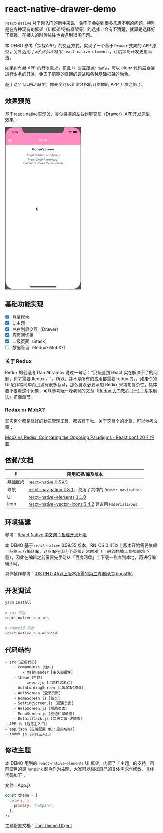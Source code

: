 # react-native-drawer-demo

`react-native` 对于刚入门的新手来说，免不了会碰到很多意想不到的问题，特别是在各种现有的框架（UI框架/导航框架等）的选择上会有不清楚，就算是选择好了框架，在接入的时候往往也会遇到很多问题。

本 DEMO 参考「探探APP」的交互方式，实现了一个基于 `Drawer` 效果的 APP 原型，另外选用了流行的 UI 框架 `react-native-elements`，让后续的开发更加简洁。

如果你有新 APP 的开发需求，而且 UI 交互跟这个类似，可以 clone 代码后直接进行业务的开发，免去了前期的框架的调试和各种基础框架的融合。

基于这个 DEMO 原型，你完全可以非常轻松的开始你的 APP 开发之旅了。

## 效果预览

基于react-native实现的，类似探探的左右划屏交互（Drawer）APP开发原型，效果：

<img width="250px" src="https://raw.githubusercontent.com/diamont1001/react-native-drawer-demo/master/docs/images/preview.gif" />

## 基础功能实现

- [x] 登录模块
- [x] UI主题
- [x] 左右划屏交互（Drawer）
- [x] 界面间切换
- [x] 二级页面（Stack）
- [ ] 数据管理（Redux? MobX?）

### 关于 Redux

Redux 的创造者 Dan Abramov 说过一句话："只有遇到 React 实在解决不了的问题，你才需要 Redux 。"，所以，并不是所有的应用都需要 redux 的，，如果你的 UI 层非常简单而且没有很多互动，那么就没必要添加 Redux 来增加复杂性。具体要不要看这个问题，可以参考阮一峰老师的文章「[Redux 入门教程（一）：基本用法](http://www.ruanyifeng.com/blog/2016/09/redux_tutorial_part_one_basic_usages.html)」前面章节。

### Redux or MobX?

其实两个都是很好的状态管理工具，都各有千秋。关于这两个的比较，可以参考文章：

[MobX vs Redux: Comparing the Opposing Paradigms - React Conf 2017 纪要](https://zhuanlan.zhihu.com/p/25989654)

## 依赖/文档

| # | 所用框架/库及版本 |
| ------ | ------ |
| 基础框架 | [react-native 0.59.5](https://github.com/mochajs/mocha) |
| 导航 | [react-navigation 3.8.1](https://reactnavigation.org/en/)，使用了其中的 `Drawer navigation` |
| UI | [react-native-elements 1.1.0](https://github.com/react-native-training/react-native-elements) |
| Icon | [react-native-vector-icons 6.4.2](https://oblador.github.io/react-native-vector-icons/) 建议用 `MaterialIcons` |

## 环境搭建

参考：[React Native 中文网：搭建开发环境](https://reactnative.cn/docs/getting-started/)

本 DEMO 基于 `react-native` 0.59.55 版本，RN iOS 0.45以上版本开始需要依赖一些第三方编译库，这些库在国内下载都非常困难（一般的翻墙工具都很难下载），因此在编辑之前需要先手动从「百度网盘」上下载一些库到本地，再进行编辑即可。

具体操作参考：[iOS RN 0.45以上版本所需的第三方编译库(boost等)](http://bbs.reactnative.cn/topic/4301/ios-rn-0-45%E4%BB%A5%E4%B8%8A%E7%89%88%E6%9C%AC%E6%89%80%E9%9C%80%E7%9A%84%E7%AC%AC%E4%B8%89%E6%96%B9%E7%BC%96%E8%AF%91%E5%BA%93-boost%E7%AD%89)

## 开发调试

```bash
yarn install

# ios 平台
react-native run-ios

# android 平台
react-native run-android
```

## 代码结构

```
- src [应用代码]
    - components [组件]
        - MainHeader [主头部组件]
    - theme [主题]
        - index.js [主题样式定义]
    - AuthLoadingScreen [LOADING页面]
    - AuthScreen [登录页面]
    - HomeScreen.js [首页]
    - SettingScreen.js [配置页面]
    - HelpScreen.js [帮助页面]
    - MenuScreen.js [左边栏菜单页]
    - DetailStack.js [二级页面-详情页]
- APP.js [程序主入口]
- app.json [应用配置（如：应用名称）]
- index.js [项目主入口]
```

## 修改主题

本 DEMO 用到的 `react-native-elements` UI 框架，内置了「主题」的支持，目前使用的是 `hotpink` 颜色作为主题，大家可以根据自己的具体需求作修改，具体代码如下：

文件：App.js

```js
const theme = {
  colors: {
    primary: 'hotpink',
  },
};
```

主题配置文档：[The Theme Object](https://react-native-training.github.io/react-native-elements/docs/customization.html#the-theme-object)
